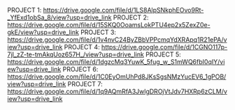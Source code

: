 PROJECT 1: https://drive.google.com/file/d/1LS8AlpSNkphEOvo9Rt-_YfExd1obSa_8/view?usp=drive_link
PROJECT 2: https://drive.google.com/file/d/15SKQ0OoamsLokPTU4ep2x5ZexZ0e-gkE/view?usp=drive_link
PROJECT 3: https://drive.google.com/file/d/1v4nvC24ByZBbVPPcmqYdXRApq1R21ePA/view?usp=drive_link
PROJECT 4: https://drive.google.com/file/d/1CGNO117p-7jI_zZ-te-tmAkqUoz657H_/view?usp=drive_link
PROJECT 5: https://drive.google.com/file/d/1dgzcMq3YuwK_5fug_w_S1mWQ6fbI0qIY/view?usp=drive_link
PROJECT 6: https://drive.google.com/file/d/1C0EyOmUhPd8JKsSgsNMzYucEV6_1gPOB/view?usp=drive_link
PROJECT 7: https://drive.google.com/file/d/1q9AQmRfA3JwlgDROjVtJdv7HXRp6zCLM/view?usp=drive_link
